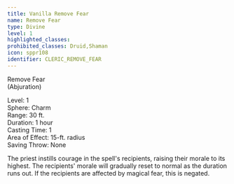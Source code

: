 ```yaml
---
title: Vanilla Remove Fear
name: Remove Fear
type: Divine
level: 1
highlighted_classes: 
prohibited_classes: Druid,Shaman
icon: sppr108
identifier: CLERIC_REMOVE_FEAR
---
```

Remove Fear  
(Abjuration)  
  
Level: 1  
Sphere: Charm   
Range: 30 ft.   
Duration: 1 hour  
Casting Time: 1   
Area of Effect: 15-ft. radius  
Saving Throw: None   
  
The priest instills courage in the spell's recipients, raising their morale to its highest. The recipients' morale will gradually reset to normal as the duration runs out. If the recipients are affected by magical fear, this is negated.  
